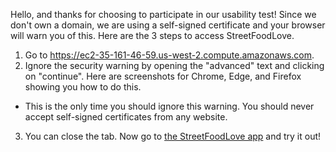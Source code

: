 Hello, and thanks for choosing to participate in our usability test! Since we don't own a domain, we are using a self-signed certificate and your browser will warn you of this. Here are the 3 steps to access StreetFoodLove.

1. Go to https://ec2-35-161-46-59.us-west-2.compute.amazonaws.com.
2. Ignore the security warning by opening the "advanced" text and clicking on "continue". Here are screenshots for Chrome, Edge, and Firefox showing you how to do this.
  - This is the only time you should ignore this warning. You should never accept self-signed certificates from any website.
3. You can close the tab. Now go to [the StreetFoodLove app](https://bcfoodapp.github.io/streetfoodlove/) and try it out!
